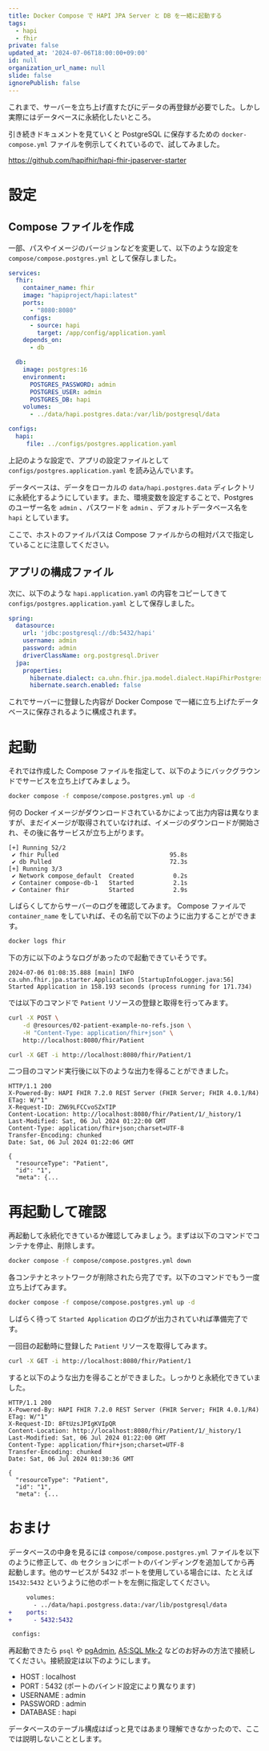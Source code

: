 ```yaml
---
title: Docker Compose で HAPI JPA Server と DB を一緒に起動する
tags:
  - hapi
  - fhir
private: false
updated_at: '2024-07-06T18:00:00+09:00'
id: null
organization_url_name: null
slide: false
ignorePublish: false
---
```


これまで、サーバーを立ち上げ直すたびにデータの再登録が必要でした。しかし実際にはデータベースに永続化したいところ。

引き続きドキュメントを見ていくと PostgreSQL に保存するための `docker-compose.yml` ファイルを例示してくれているので、試してみました。

<https://github.com/hapifhir/hapi-fhir-jpaserver-starter>

# 設定

## Compose ファイルを作成

一部、パスやイメージのバージョンなどを変更して、以下のような設定を `compose/compose.postgres.yml` として保存しました。

```yaml
services:
  fhir:
    container_name: fhir
    image: "hapiproject/hapi:latest"
    ports:
      - "8080:8080"
    configs:
      - source: hapi
        target: /app/config/application.yaml
    depends_on:
      - db

  db:
    image: postgres:16
    environment:
      POSTGRES_PASSWORD: admin
      POSTGRES_USER: admin
      POSTGRES_DB: hapi
    volumes:
      - ../data/hapi.postgres.data:/var/lib/postgresql/data

configs:
  hapi:
     file: ../configs/postgres.application.yaml
```

上記のような設定で、アプリの設定ファイルとして `configs/postgres.application.yaml` を読み込んでいます。

データベースは、データをローカルの `data/hapi.postgres.data` ディレクトリに永続化するようにしています。また、環境変数を設定することで、Postgres のユーザー名を `admin` 、パスワードを `admin` 、デフォルトデータベース名を `hapi` としています。

ここで、ホストのファイルパスは Compose ファイルからの相対パスで指定していることに注意してください。

## アプリの構成ファイル

次に、以下のような `hapi.application.yaml` の内容をコピーしてきて `configs/postgres.application.yaml` として保存しました。

```yaml
spring:
  datasource:
    url: 'jdbc:postgresql://db:5432/hapi'
    username: admin
    password: admin
    driverClassName: org.postgresql.Driver
  jpa:
    properties:
      hibernate.dialect: ca.uhn.fhir.jpa.model.dialect.HapiFhirPostgresDialect
      hibernate.search.enabled: false
```

これでサーバーに登録した内容が Docker Compose で一緒に立ち上げたデータベースに保存されるように構成されます。

# 起動

それでは作成した Compose ファイルを指定して、以下のようにバックグラウンドでサービスを立ち上げてみましょう。

```bash
docker compose -f compose/compose.postgres.yml up -d
```

何の Docker イメージがダウンロードされているかによって出力内容は異なりますが、まだイメージが取得されていなければ、イメージのダウンロードが開始され、その後に各サービスが立ち上がります。

```text
[+] Running 52/2
 ✔ fhir Pulled                               95.8s
 ✔ db Pulled                                 72.3s
[+] Running 3/3
 ✔ Network compose_default  Created           0.2s
 ✔ Container compose-db-1   Started           2.1s
 ✔ Container fhir           Started           2.9s
```

しばらくしてからサーバーのログを確認してみます。 Compose ファイルで `container_name` をしていれば、その名前で以下のように出力することができます。

```bash
docker logs fhir
```

下の方に以下のようなログがあったので起動できていそうです。

```text
2024-07-06 01:08:35.888 [main] INFO  ca.uhn.fhir.jpa.starter.Application [StartupInfoLogger.java:56] Started Application in 158.193 seconds (process running for 171.734)
```

では以下のコマンドで `Patient` リソースの登録と取得を行ってみます。

```bash
curl -X POST \
    -d @resources/02-patient-example-no-refs.json \
    -H "Content-Type: application/fhir+json" \
    http://localhost:8080/fhir/Patient

curl -X GET -i http://localhost:8080/fhir/Patient/1
```

二つ目のコマンド実行後に以下のような出力を得ることができました。

```text
HTTP/1.1 200
X-Powered-By: HAPI FHIR 7.2.0 REST Server (FHIR Server; FHIR 4.0.1/R4)
ETag: W/"1"
X-Request-ID: ZN69LFCCvoSZxTIP
Content-Location: http://localhost:8080/fhir/Patient/1/_history/1
Last-Modified: Sat, 06 Jul 2024 01:22:00 GMT
Content-Type: application/fhir+json;charset=UTF-8
Transfer-Encoding: chunked
Date: Sat, 06 Jul 2024 01:22:06 GMT

{
  "resourceType": "Patient",
  "id": "1",
  "meta": {...
```

# 再起動して確認

再起動して永続化できているか確認してみましょう。まずは以下のコマンドでコンテナを停止、削除します。

```bash
docker compose -f compose/compose.postgres.yml down
```

各コンテナとネットワークが削除されたら完了です。以下のコマンドでもう一度立ち上げてみます。

```bash
docker compose -f compose/compose.postgres.yml up -d
```

しばらく待って `Started Application` のログが出力されていれば準備完了です。

一回目の起動時に登録した `Patient` リソースを取得してみます。

```bash
curl -X GET -i http://localhost:8080/fhir/Patient/1
```

すると以下のような出力を得ることができました。しっかりと永続化できていました。

```text
HTTP/1.1 200
X-Powered-By: HAPI FHIR 7.2.0 REST Server (FHIR Server; FHIR 4.0.1/R4)
ETag: W/"1"
X-Request-ID: 8FtUzsJPIgKVIpQR
Content-Location: http://localhost:8080/fhir/Patient/1/_history/1
Last-Modified: Sat, 06 Jul 2024 01:22:00 GMT
Content-Type: application/fhir+json;charset=UTF-8
Transfer-Encoding: chunked
Date: Sat, 06 Jul 2024 01:30:36 GMT

{
  "resourceType": "Patient",
  "id": "1",
  "meta": {...
```

# おまけ

データベースの中身を見るには `compose/compose.postgres.yml` ファイルを以下のように修正して、`db` セクションにポートのバインディングを追加してから再起動します。他のサービスが 5432 ポートを使用している場合には、たとえば `15432:5432` というように他のポートを左側に指定してください。

```diff
     volumes:
       - ../data/hapi.postgress.data:/var/lib/postgresql/data
+    ports:
+      - 5432:5432

 configs:
```

再起動できたら `psql` や [pgAdmin](https://www.pgadmin.org/), [A5:SQL Mk-2](https://a5m2.mmatsubara.com/) などのお好みの方法で接続してください。接続設定は以下のようにします。

* HOST : localhost
* PORT : 5432 (ポートのバインド設定により異なります)
* USERNAME : admin
* PASSWORD : admin
* DATABASE : hapi

データベースのテーブル構成はぱっと見ではあまり理解できなかったので、ここでは説明しないこととします。
